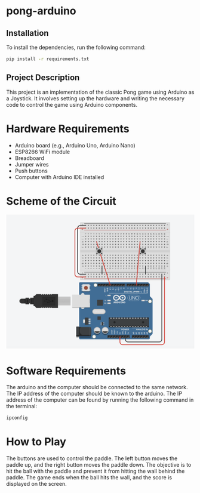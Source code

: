 # pong-arduino
## Installation

To install the dependencies, run the following command:

```sh
pip install -r requirements.txt
```

## Project Description

This project is an implementation of the classic Pong game using Arduino as a Joystick. It involves setting up the hardware and writing the necessary code to control the game using Arduino components.

# Hardware Requirements
- Arduino board (e.g., Arduino Uno, Arduino Nano)
- ESP8266 WiFi module
- Breadboard
- Jumper wires
- Push buttons
- Computer with Arduino IDE installed

# Scheme of the Circuit

![Circuit Diagram](assets/circuit.png)

# Software Requirements

The arduino and the computer should be connected to the same network. The IP address of the computer should be known to the arduino. The IP address of the computer can be found by running the following command in the terminal:

```sh
ipconfig
```

# How to Play

The buttons are used to control the paddle. The left button moves the paddle up, and the right button moves the paddle down. The objective is to hit the ball with the paddle and prevent it from hitting the wall behind the paddle. The game ends when the ball hits the wall, and the score is displayed on the screen.


